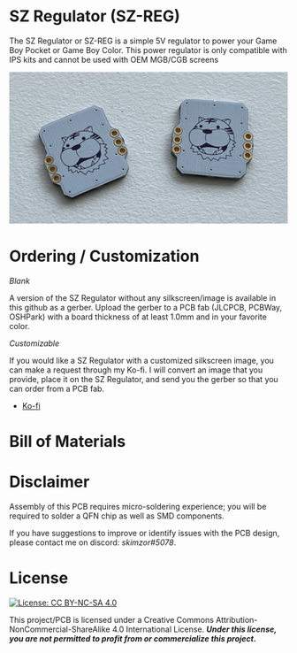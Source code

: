 # SZ Regulator (SZ-REG)
The SZ Regulator or SZ-REG is a simple 5V regulator to power your Game Boy Pocket or Game Boy Color. This power regulator is only compatible with IPS kits and cannot be used with OEM MGB/CGB screens

![](images/pcb_front.jpeg)

# Ordering / Customization

*Blank*

A version of the SZ Regulator without any silkscreen/image is available in this github as a gerber. Upload the gerber to a PCB fab (JLCPCB, PCBWay, OSHPark) with a board thickness of at least 1.0mm and in your favorite color.

*Customizable*

If you would like a SZ Regulator with a customized silkscreen image, you can make a request through my Ko-fi.  I will convert an image that you provide, place it on the SZ Regulator, and send you the gerber so that you can order from a PCB fab.

- [Ko-fi](https://ko-fi.com/skimzor)


# Bill of Materials

# Disclaimer

Assembly of this PCB requires micro-soldering experience; you will be required to solder a QFN chip as well as SMD components.

If you have suggestions to improve or identify issues with the PCB design, please contact me on discord: *skimzor#5078*.

# License

 [![License: CC BY-NC-SA 4.0](https://licensebuttons.net/l/by-nc-sa/4.0/80x15.png)](https://creativecommons.org/licenses/by-nc-sa/4.0/)
 
This project/PCB is licensed under a Creative Commons Attribution-NonCommercial-ShareAlike 4.0 International License. ***Under this license, you are not permitted to profit from or commercialize this project.***
